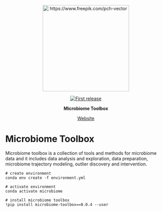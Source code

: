 <div align="center">
  <p>
  <img src="https://image.freepik.com/free-vector/pathogen-microorganisms-set_74855-5909.jpg" alt="https://www.freepik.com/pch-vector" width="270" />
  </p>
  <p>
    <a href="">
      <img alt="First release" src="https://img.shields.io/badge/release-v1.0-brightgreen.svg" />
    </a>
  </p>

  <p>
    <strong>Microbiome Toolbox</strong>
  </p>
  
  <p>
    <a href="https://microbiome-toolbox.herokuapp.com">
      Website
    </a>
  </p>
</div>


# Microbiome Toolbox

Microbiome toolbox is a collection of tools and methods for microbiome data and it includes data analysis and exploration, data preparation, microbiome trajectory modeling, outlier discovery and intervention.

```
# create environment
conda env create -f environment.yml

# activate environment
conda activate microbiome

# install microbiome toolbox
!pip install microbiome-toolbox==0.0.4 --user
```
